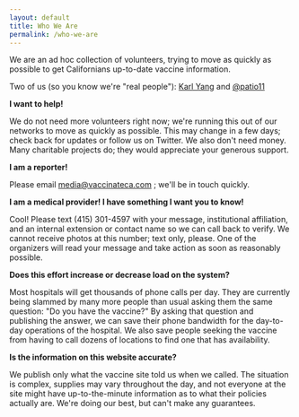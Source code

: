 ```yaml
---
layout: default
title: Who We Are
permalink: /who-we-are
---
```

We are an ad hoc collection of volunteers, trying to move as quickly as possible to get Californians up-to-date vaccine information.

Two of us (so you know we're "real people"): [Karl Yang](https://twitter.com/chiefofstuffs) and [@patio11](https://twitter.com/patio11)

**I want to help!**

We do not need more volunteers right now; we're running this out of our networks to move as quickly as possible. This may change in a few days; check back for updates or follow us on Twitter.
We also don't need money. Many charitable projects do; they would appreciate your generous support.

**I am a reporter!**

Please email media@vaccinateca.com ; we'll be in touch quickly.

**I am a medical provider! I have something I want you to know!**

Cool! Please text (415) 301-4597 with your message, institutional affiliation, and an internal extension or contact name so we can call back to verify. We cannot receive photos at this number; text only, please.
One of the organizers will read your message and take action as soon as reasonably possible.

**Does this effort increase or decrease load on the system?**

Most hospitals will get thousands of phone calls per day. They are currently being slammed by many more people than usual asking them the same question: "Do you have the vaccine?" By asking that question and publishing the answer, we can save their phone bandwidth for the day-to-day operations of the hospital. We also save people seeking the vaccine from having to call dozens of locations to find one that has availability.

**Is the information on this website accurate?**

We publish only what the vaccine site told us when we called. The situation is complex, supplies may vary throughout the day, and not everyone at the site might have up-to-the-minute information as to what their policies actually are. We're doing our best, but can't make any guarantees.
